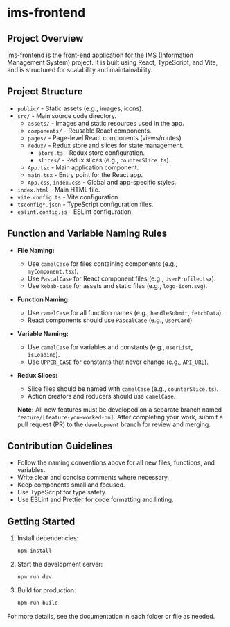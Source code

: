 # ims-frontend

## Project Overview
ims-frontend is the front-end application for the IMS (Information Management System) project. It is built using React, TypeScript, and Vite, and is structured for scalability and maintainability.

## Project Structure
- `public/` - Static assets (e.g., images, icons).
- `src/` - Main source code directory.
  - `assets/` - Images and static resources used in the app.
  - `components/` - Reusable React components.
  - `pages/` - Page-level React components (views/routes).
  - `redux/` - Redux store and slices for state management.
    - `store.ts` - Redux store configuration.
    - `slices/` - Redux slices (e.g., `counterSlice.ts`).
  - `App.tsx` - Main application component.
  - `main.tsx` - Entry point for the React app.
  - `App.css`, `index.css` - Global and app-specific styles.
- `index.html` - Main HTML file.
- `vite.config.ts` - Vite configuration.
- `tsconfig*.json` - TypeScript configuration files.
- `eslint.config.js` - ESLint configuration.

## Function and Variable Naming Rules
- **File Naming:**
  - Use `camelCase` for files containing components (e.g., `myComponent.tsx`).
  - Use `PascalCase` for React component files (e.g., `UserProfile.tsx`).
  - Use `kebab-case` for assets and static files (e.g., `logo-icon.svg`).
- **Function Naming:**
  - Use `camelCase` for all function names (e.g., `handleSubmit`, `fetchData`).
  - React components should use `PascalCase` (e.g., `UserCard`).
- **Variable Naming:**
  - Use `camelCase` for variables and constants (e.g., `userList`, `isLoading`).
  - Use `UPPER_CASE` for constants that never change (e.g., `API_URL`).
- **Redux Slices:**
  - Slice files should be named with `camelCase` (e.g., `counterSlice.ts`).
  - Action creators and reducers should use `camelCase`.
  
   **Note:** All new features must be developed on a separate branch named `feature/[feature-you-worked-on]`. After completing your work, submit a pull request (PR) to the `development` branch for review and merging.

## Contribution Guidelines
- Follow the naming conventions above for all new files, functions, and variables.
- Write clear and concise comments where necessary.
- Keep components small and focused.
- Use TypeScript for type safety.
- Use ESLint and Prettier for code formatting and linting.

## Getting Started
1. Install dependencies:
   ```sh
   npm install
   ```
2. Start the development server:
   ```sh
   npm run dev
   ```
3. Build for production:
   ```sh
   npm run build
   ```

For more details, see the documentation in each folder or file as needed.

